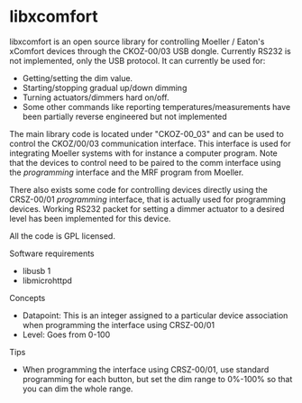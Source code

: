 libxcomfort
===========

libxcomfort is an open source library for controlling Moeller / Eaton's xComfort devices through the CKOZ-00/03 USB dongle. Currently RS232 is not implemented, only the USB protocol.
It can currently be used for:
* Getting/setting the dim value.
* Starting/stopping gradual up/down dimming
* Turning actuators/dimmers hard on/off.
* Some other commands like reporting temperatures/measurements have been partially reverse engineered but not implemented

The main library code is located under "CKOZ-00_03" and can be used to control the CKOZ/00/03 communication interface. This interface is used for integrating Moeller systems with for instance a computer program.
Note that the devices to control need to be paired to the comm interface using the _programming_ interface and the MRF program from Moeller.

There also exists some code for controlling devices directly using the CRSZ-00/01 _programming_ interface, that is actually used for programming devices. Working RS232 packet for setting a dimmer actuator to a desired level has been implemented for this device.

All the code is GPL licensed.

Software requirements
* libusb 1
* libmicrohttpd

Concepts
* Datapoint: This is an integer assigned to a particular device association when programming the interface using CRSZ-00/01
* Level: Goes from 0-100

Tips
* When programming the interface using CRSZ-00/01, use standard programming for each button, but set the dim range to 0%-100% so that you can dim the whole range.
